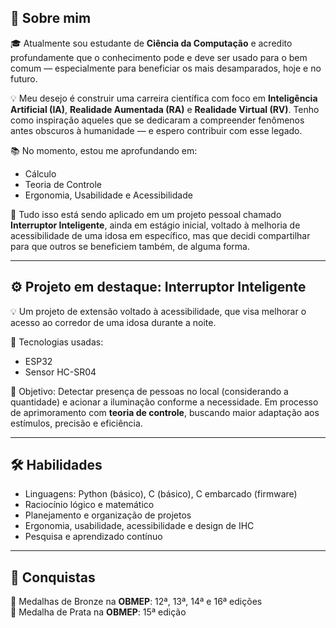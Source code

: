 ## 👋 Sobre mim

🎓 Atualmente sou estudante de **Ciência da Computação** e acredito profundamente que o conhecimento pode e deve ser usado para o bem comum — especialmente para beneficiar os mais desamparados, hoje e no futuro.

💡 Meu desejo é construir uma carreira científica com foco em **Inteligência Artificial (IA)**, **Realidade Aumentada (RA)** e **Realidade Virtual (RV)**. Tenho como inspiração aqueles que se dedicaram a compreender fenômenos antes obscuros à humanidade — e espero contribuir com esse legado.

📚 No momento, estou me aprofundando em:
- Cálculo
- Teoria de Controle
- Ergonomia, Usabilidade e Acessibilidade

🔬 Tudo isso está sendo aplicado em um projeto pessoal chamado **Interruptor Inteligente**, ainda em estágio inicial, voltado à melhoria de acessibilidade de uma idosa em específico, mas que decidi compartilhar para que outros se beneficiem também, de alguma forma.

---

## ⚙️ Projeto em destaque: Interruptor Inteligente

💡 Um projeto de extensão voltado à acessibilidade, que visa melhorar o acesso ao corredor de uma idosa durante a noite.

🔌 Tecnologias usadas:
- ESP32
- Sensor HC-SR04

🎯 Objetivo: Detectar presença de pessoas no local (considerando a quantidade) e acionar a iluminação conforme a necessidade. Em processo de aprimoramento com **teoria de controle**, buscando maior adaptação aos estímulos, precisão e eficiência.

---

## 🛠️ Habilidades

- Linguagens: Python (básico), C (básico), C embarcado (firmware)
- Raciocínio lógico e matemático
- Planejamento e organização de projetos
- Ergonomia, usabilidade, acessibilidade e design de IHC
- Pesquisa e aprendizado contínuo

---

## 🏅 Conquistas

🥉 Medalhas de Bronze na **OBMEP**: 12ª, 13ª, 14ª e 16ª edições  
🥈 Medalha de Prata na **OBMEP**: 15ª edição

